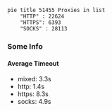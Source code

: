 
```mermaid
pie title 51455 Proxies in list
    "HTTP" : 22624
    "HTTPS": 6393
    "SOCKS" : 28113
```

### Some Info
#### Average Timeout

- mixed: 3.3s
- http: 1.4s
- https: 8.3s
- socks: 4.9s